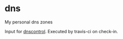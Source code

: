 # dns
My personal dns zones

Input for [dnscontrol](https://github.com/StackExchange/dnscontrol). Executed by travis-ci on check-in.
